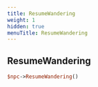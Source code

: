 ```yaml
---
title: ResumeWandering
weight: 1
hidden: true
menuTitle: ResumeWandering
---
```

## ResumeWandering
```perl
$npc->ResumeWandering()
```